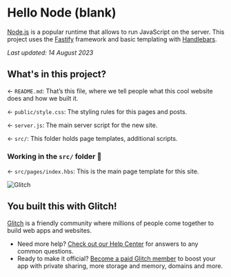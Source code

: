 # Hello Node (blank)

[Node.js](https://nodejs.org/en/about/) is a popular runtime that allows to run JavaScript on the server. This project uses the [Fastify](https://www.fastify.io/) framework and basic templating with [Handlebars](https://handlebarsjs.com/).

_Last updated: 14 August 2023_

## What's in this project?

← `README.md`: That’s this file, where we tell people what this cool website does and how we built it.

← `public/style.css`: The styling rules for this pages and posts.

← `server.js`: The main server script for the new site.

← `src/`: This folder holds page templates, additional scripts.

### Working in the `src/` folder 📁

← `src/pages/index.hbs`: This is the main page template for this site.

![Glitch](https://cdn.glitch.com/a9975ea6-8949-4bab-addb-8a95021dc2da%2FLogo_Color.svg?v=1602781328576)

## You built this with Glitch!

[Glitch](https://glitch.com) is a friendly community where millions of people come together to build web apps and websites.

- Need more help? [Check out our Help Center](https://help.glitch.com/) for answers to any common questions.
- Ready to make it official? [Become a paid Glitch member](https://glitch.com/pricing) to boost your app with private sharing, more storage and memory, domains and more.
